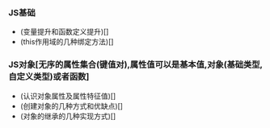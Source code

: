 ### JS基础
* (变量提升和函数定义提升)[]
* (this作用域的几种绑定方法)[]

### JS对象[无序的属性集合(键值对),属性值可以是基本值,对象(基础类型,自定义类型)或者函数]
* (认识对象属性及属性特征值)[]
* (创建对象的几种方式和优缺点)[]
* (对象的继承的几种实现方式)[]

